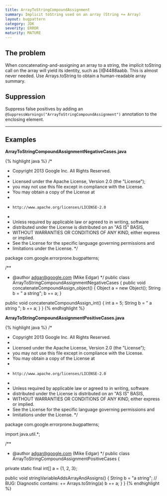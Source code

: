 ```yaml
---
title: ArrayToStringCompoundAssignment
summary: Implicit toString used on an array (String += Array)
layout: bugpattern
category: JDK
severity: ERROR
maturity: MATURE
---
```


<!--
*** AUTO-GENERATED, DO NOT MODIFY ***
To make changes, edit the @BugPattern annotation or the explanation in docs/bugpattern.
-->

## The problem
When concatenating-and-assigning an array to a string, the implicit toString call on the array will yield its identity, such as [I@4488aabb. This is almost never needed. Use Arrays.toString to obtain a human-readable array summary.

## Suppression
Suppress false positives by adding an `@SuppressWarnings("ArrayToStringCompoundAssignment")` annotation to the enclosing element.

----------

## Examples
__ArrayToStringCompoundAssignmentNegativeCases.java__

{% highlight java %}
/*
 * Copyright 2013 Google Inc. All Rights Reserved.
 *
 * Licensed under the Apache License, Version 2.0 (the "License");
 * you may not use this file except in compliance with the License.
 * You may obtain a copy of the License at
 *
 *     http://www.apache.org/licenses/LICENSE-2.0
 *
 * Unless required by applicable law or agreed to in writing, software
 * distributed under the License is distributed on an "AS IS" BASIS,
 * WITHOUT WARRANTIES OR CONDITIONS OF ANY KIND, either express or implied.
 * See the License for the specific language governing permissions and
 * limitations under the License.
 */

package com.google.errorprone.bugpatterns;

/**
 * @author adgar@google.com (Mike Edgar)
 */
public class ArrayToStringCompoundAssignmentNegativeCases {
  public void concatenateCompoundAssign_object() {
    Object a = new Object();
    String b = " a string";
    b += a;
  }

  public void concatenateCompoundAssign_int() {
    int a = 5;
    String b = " a string ";
    b += a;
  }
}
{% endhighlight %}

__ArrayToStringCompoundAssignmentPositiveCases.java__

{% highlight java %}
/*
 * Copyright 2013 Google Inc. All Rights Reserved.
 *
 * Licensed under the Apache License, Version 2.0 (the "License");
 * you may not use this file except in compliance with the License.
 * You may obtain a copy of the License at
 *
 *     http://www.apache.org/licenses/LICENSE-2.0
 *
 * Unless required by applicable law or agreed to in writing, software
 * distributed under the License is distributed on an "AS IS" BASIS,
 * WITHOUT WARRANTIES OR CONDITIONS OF ANY KIND, either express or implied.
 * See the License for the specific language governing permissions and
 * limitations under the License.
 */

package com.google.errorprone.bugpatterns;

import java.util.*;

/**
 * @author adgar@google.com (Mike Edgar)
 */
public class ArrayToStringCompoundAssignmentPositiveCases {

  private static final int[] a = {1, 2, 3};

  public void stringVariableAddsArrayAndAssigns() {
    String b = "a string";
    // BUG: Diagnostic contains: += Arrays.toString(a)
    b += a;
  }
}
{% endhighlight %}

